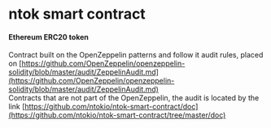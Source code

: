 # ntok smart contract
#### Ethereum ERC20 token



Contract built on the OpenZeppelin patterns and follow it audit rules, placed on [https://github.com/OpenZeppelin/openzeppelin-solidity/blob/master/audit/ZeppelinAudit.md](https://github.com/OpenZeppelin/openzeppelin-solidity/blob/master/audit/ZeppelinAudit.md)     
Contracts that are not part of the OpenZeppelin, the audit is located by the link [https://github.com/ntokio/ntok-smart-contract/doc](https://github.com/ntokio/ntok-smart-contract/tree/master/doc)
